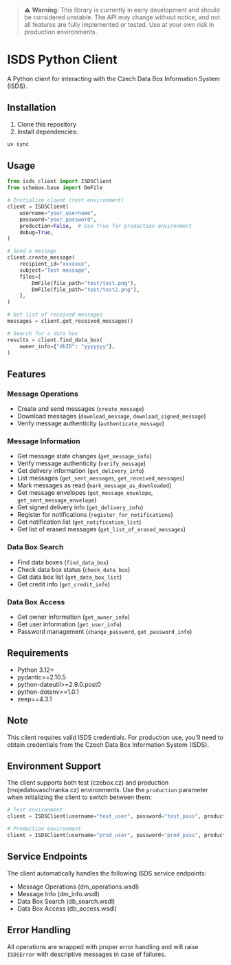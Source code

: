 > ⚠️ **Warning**: This library is currently in early development and should be considered unstable. The API may change without notice, and not all features are fully implemented or tested. Use at your own risk in production environments.


# ISDS Python Client

A Python client for interacting with the Czech Data Box Information System (ISDS).

## Installation

1. Clone this repository
2. Install dependencies:
```bash
uv sync
```

## Usage

```python
from isds_client import ISDSClient
from schemas.base import DmFile

# Initialize client (test environment)
client = ISDSClient(
    username="your_username",
    password="your_password",
    production=False,  # Use True for production environment
    debug=True,
)

# Send a message
client.create_message(
    recipient_id="xxxxxxx",
    subject="Test message",
    files=[
        DmFile(file_path="test/test.png"),
        DmFile(file_path="test/test2.png"),
    ],
)

# Get list of received messages
messages = client.get_received_messages()

# Search for a data box
results = client.find_data_box(
    owner_info={"dbID": "yyyyyyy"},
)
```

## Features

### Message Operations
- Create and send messages (`create_message`)
- Download messages (`download_message`, `download_signed_message`)
- Verify message authenticity (`authenticate_message`)

### Message Information
- Get message state changes (`get_message_info`)
- Verify message authenticity (`verify_message`)
- Get delivery information (`get_delivery_info`)
- List messages (`get_sent_messages`, `get_received_messages`)
- Mark messages as read (`mark_message_as_downloaded`)
- Get message envelopes (`get_message_envelope`, `get_sent_message_envelope`)
- Get signed delivery info (`get_delivery_info`)
- Register for notifications (`register_for_notifications`)
- Get notification list (`get_notification_list`)
- Get list of erased messages (`get_list_of_erased_messages`)

### Data Box Search
- Find data boxes (`find_data_box`)
- Check data box status (`check_data_box`)
- Get data box list (`get_data_box_list`)
- Get credit info (`get_credit_info`)

### Data Box Access
- Get owner information (`get_owner_info`)
- Get user information (`get_user_info`)
- Password management (`change_password`, `get_password_info`)

## Requirements

- Python 3.12+
- pydantic>=2.10.5
- python-dateutil>=2.9.0.post0
- python-dotenv>=1.0.1
- zeep==4.3.1

## Note

This client requires valid ISDS credentials. For production use, you'll need to obtain credentials from the Czech Data Box Information System (ISDS).

## Environment Support

The client supports both test (czebox.cz) and production (mojedatovaschranka.cz) environments. Use the `production` parameter when initializing the client to switch between them:

```python
# Test environment
client = ISDSClient(username="test_user", password="test_pass", production=False)

# Production environment
client = ISDSClient(username="prod_user", password="prod_pass", production=True)
```

## Service Endpoints

The client automatically handles the following ISDS service endpoints:
- Message Operations (dm_operations.wsdl)
- Message Info (dm_info.wsdl)
- Data Box Search (db_search.wsdl)
- Data Box Access (db_access.wsdl)

## Error Handling

All operations are wrapped with proper error handling and will raise `ISDSError` with descriptive messages in case of failures. 